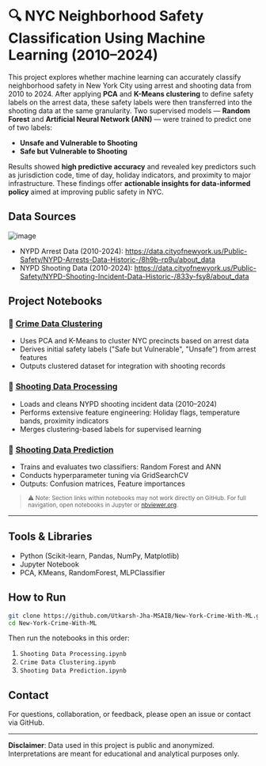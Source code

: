 
# 🔍 NYC Neighborhood Safety Classification Using Machine Learning (2010–2024)

This project explores whether machine learning can accurately classify neighborhood safety in New York City using arrest and shooting data from 2010 to 2024. After applying **PCA** and **K-Means clustering** to define safety labels on the arrest data, these safety labels were then transferred into the shooting data at the same granularity. Two supervised models — **Random Forest** and **Artificial Neural Network (ANN)** — were trained to predict one of two labels:
- **Unsafe and Vulnerable to Shooting**
- **Safe but Vulnerable to Shooting**

Results showed **high predictive accuracy** and revealed key predictors such as jurisdiction code, time of day, holiday indicators, and proximity to major infrastructure. These findings offer **actionable insights for data-informed policy** aimed at improving public safety in NYC.

## Data Sources
![image](https://github.com/user-attachments/assets/1197759b-0f87-4f02-95a0-7a7f009741b6)
- NYPD Arrest Data (2010-2024): https://data.cityofnewyork.us/Public-Safety/NYPD-Arrests-Data-Historic-/8h9b-rp9u/about_data
- NYPD Shooting Data (2010-2024): https://data.cityofnewyork.us/Public-Safety/NYPD-Shooting-Incident-Data-Historic-/833y-fsy8/about_data

## Project Notebooks

### 🔹 [Crime Data Clustering](Crime%20Data%20Clustering.ipynb)

- Uses PCA and K-Means to cluster NYC precincts based on arrest data
- Derives initial safety labels ("Safe but Vulnerable", "Unsafe") from arrest features
- Outputs clustered dataset for integration with shooting records

### 🔹 [Shooting Data Processing](Shooting%20Data%20Processing.ipynb)

- Loads and cleans NYPD shooting incident data (2010–2024)
- Performs extensive feature engineering: Holiday flags, temperature bands, proximity indicators
- Merges clustering-based labels for supervised learning

### 🔹 [Shooting Data Prediction](Shooting%20Data%20Prediction.ipynb)

- Trains and evaluates two classifiers: Random Forest and ANN
- Conducts hyperparameter tuning via GridSearchCV
- Outputs: Confusion matrices, Feature importances

> <sub>⚠️ Note: Section links within notebooks may not work directly on GitHub. For full navigation, open notebooks in Jupyter or [nbviewer.org](https://nbviewer.org).</sub>

---

## Tools & Libraries
- Python (Scikit-learn, Pandas, NumPy, Matplotlib)
- Jupyter Notebook
- PCA, KMeans, RandomForest, MLPClassifier

## How to Run

```bash
git clone https://github.com/Utkarsh-Jha-MSAIB/New-York-Crime-With-ML.git
cd New-York-Crime-With-ML
```
Then run the notebooks in this order:
1. `Shooting Data Processing.ipynb`
2. `Crime Data Clustering.ipynb`
3. `Shooting Data Prediction.ipynb`

## Contact

For questions, collaboration, or feedback, please open an issue or contact via GitHub.

---
**Disclaimer**: Data used in this project is public and anonymized. Interpretations are meant for educational and analytical purposes only.

